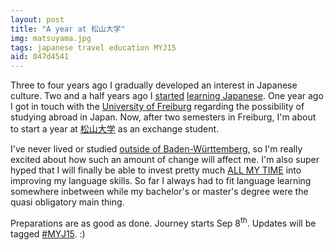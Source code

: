```yaml
---
layout: post
title: "A year at 松山大学"
img: matsuyama.jpg
tags: japanese travel education MYJ15
aid: 047d4541
---
```


Three to four years ago I gradually developed an interest in Japanese culture. Two and a half years ago I [started](/a/72ecfbb4) [learning Japanese](?t=japanese). One year ago I got in touch with the [University of Freiburg](https://www.uni-freiburg.de/) regarding the possibility of studying abroad in Japan. Now, after two semesters in Freiburg, I'm about to start a year at [<span class="mixlang"><span class="swap" swap="Matsuyama University"><span class="inner">松山大学</span></span></span>](https://www.matsuyama-u.ac.jp/) as an exchange student.

I've never lived or studied [outside of Baden-Württemberg](/assets/img/blog/edu.webm), so I'm really excited about how such an amount of change will affect me. I'm also super hyped that I will finally be able to invest pretty much [ALL MY TIME](/assets/img/blog/jp_timeline.png) into improving my language skills. So far I always had to fit language learning somewhere inbetween while my bachelor's or master's degree were the quasi obligatory main thing.

Preparations are as good as done. Journey starts Sep 8<sup>th</sup>. Updates will be tagged [#MYJ15](/s/MYJ15). :)
